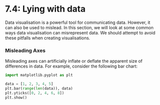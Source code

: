 # 7.4: Lying with data

Data visualisation is a powerful tool for communicating data. However, it can
also be used to mislead. In this section, we will look at some common ways data
visualisation can misrepresent data. We should attempt to avoid these pitfalls
when creating visualisations.

### Misleading Axes

Misleading axes can artificially inflate or deflate the apparent size of
differences in data. For example, consider the following bar chart:

```python
import matplotlib.pyplot as plt

data = [1, 2, 3, 4, 5]
plt.bar(range(len(data)), data)
plt.yticks([0, 2, 4, 6, 8])
plt.show()
```

<!-- TODO: write ~1000 words -->

<!-- TODO: add 5 activities -->
